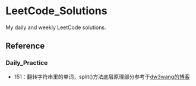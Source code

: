 # LeetCode_Solutions
My daily and weekly LeetCode solutions.

## Reference
### Daily_Practice
- 151：翻转字符串里的单词，split()方法底层原理部分参考于[dw3wang的博客](https://blog.csdn.net/AutoCNC_Bowang/article/details/104645701)